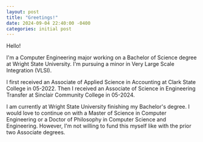 ```yaml
---
layout: post
title: "Greetings!"
date: 2024-09-04 22:40:00 -0400
categories: initial post
---
```

Hello!

I'm a Computer Engineering major working on a Bachelor of Science degree at Wright State University. 
I'm pursuing a minor in Very Large Scale Integration (VLSI).

I first received an Associate of Applied Science in Accounting at Clark State College in 05-2022.
Then I received an Associate of Science in Engineering Transfer at Sinclair Community College in 05-2024.

I am currently at Wright State University finishing my Bachelor's degree. I would love to continue on with a Master of Science in Computer Engineering or a Doctor of Philosophy in Computer Science and Engineering. However, I'm not willing to fund this myself like with the prior two Associate degrees.